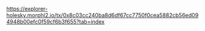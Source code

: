 https://explorer-holesky.morphl2.io/tx/0x8c03cc240ba8d6df67cc7750f0cea5882cb56ed094948b00efc0f59cf6b3f655?tab=index